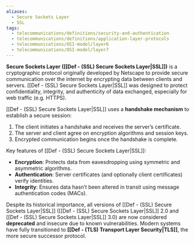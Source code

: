 ```yaml
---
aliases:
  - Secure Sockets Layer
  - SSL
tags:
  - telecommunications/definitions/security-and-authentication
  - telecommunications/definitions/application-layer-protocols
  - telecommunications/OSI-model/layer6
  - telecommunications/OSI-model/layer7
---
```


**Secure Sockets Layer ([[Def - (SSL) Secure Sockets Layer|SSL]])** is a cryptographic protocol originally developed by Netscape to provide secure communication over the internet by encrypting data between clients and servers. [[Def - (SSL) Secure Sockets Layer|SSL]] was designed to protect confidentiality, integrity, and authenticity of data exchanged, especially for web traffic (e.g. HTTPS).

[[Def - (SSL) Secure Sockets Layer|SSL]] uses a **handshake mechanism** to establish a secure session:
1. The client initiates a handshake and receives the server’s certificate.
2. The server and client agree on encryption algorithms and session keys.
3. Encrypted communication begins once the handshake is complete.

Key features of [[Def - (SSL) Secure Sockets Layer|SSL]]:
- **Encryption**: Protects data from eavesdropping using symmetric and asymmetric algorithms.
- **Authentication**: Server certificates (and optionally client certificates) verify identities.
- **Integrity**: Ensures data hasn’t been altered in transit using message authentication codes (MACs).

Despite its historical importance, all versions of [[Def - (SSL) Secure Sockets Layer|SSL]] ([[Def - (SSL) Secure Sockets Layer|SSL]] 2.0 and [[Def - (SSL) Secure Sockets Layer|SSL]] 3.0) are now considered **deprecated** and insecure due to known vulnerabilities. Modern systems have fully transitioned to **[[Def - (TLS) Transport Layer Security|TLS]]**, the more secure successor protocol.
